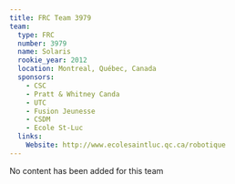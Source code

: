 ```yaml
---
title: FRC Team 3979
team:
  type: FRC
  number: 3979
  name: Solaris
  rookie_year: 2012
  location: Montreal, Québec, Canada
  sponsors:
    - CSC
    - Pratt & Whitney Canda
    - UTC
    - Fusion Jeunesse
    - CSDM
    - Ecole St-Luc
  links:
    Website: http://www.ecolesaintluc.qc.ca/robotique
---
```

No content has been added for this team